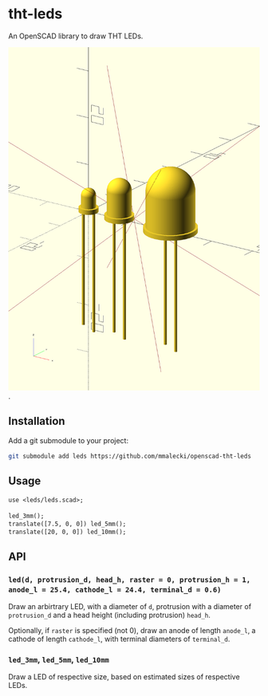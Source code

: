 # tht-leds
An OpenSCAD library to draw THT LEDs.

![Example rendering of a 3 mm, 5 mm and 10 mm LEDs](./examples/all.png).

## Installation
Add a git submodule to your project:

```sh
git submodule add leds https://github.com/mmalecki/openscad-tht-leds
```

## Usage
```openscad
use <leds/leds.scad>;

led_3mm();
translate([7.5, 0, 0]) led_5mm();
translate([20, 0, 0]) led_10mm();
```

## API

### `led(d, protrusion_d, head_h, raster = 0, protrusion_h = 1, anode_l = 25.4, cathode_l = 24.4, terminal_d = 0.6)`
Draw an arbirtrary LED, with a diameter of `d`, protrusion with a diameter of
`protrusion_d` and a head height (including protrusion) `head_h`.

Optionally, if `raster` is specified (not 0), draw an anode of length `anode_l`,
a cathode of length `cathode_l`, with terminal diameters of `terminal_d`.

### `led_3mm`, `led_5mm`, `led_10mm`
Draw a LED of respective size, based on estimated sizes of respective LEDs.
